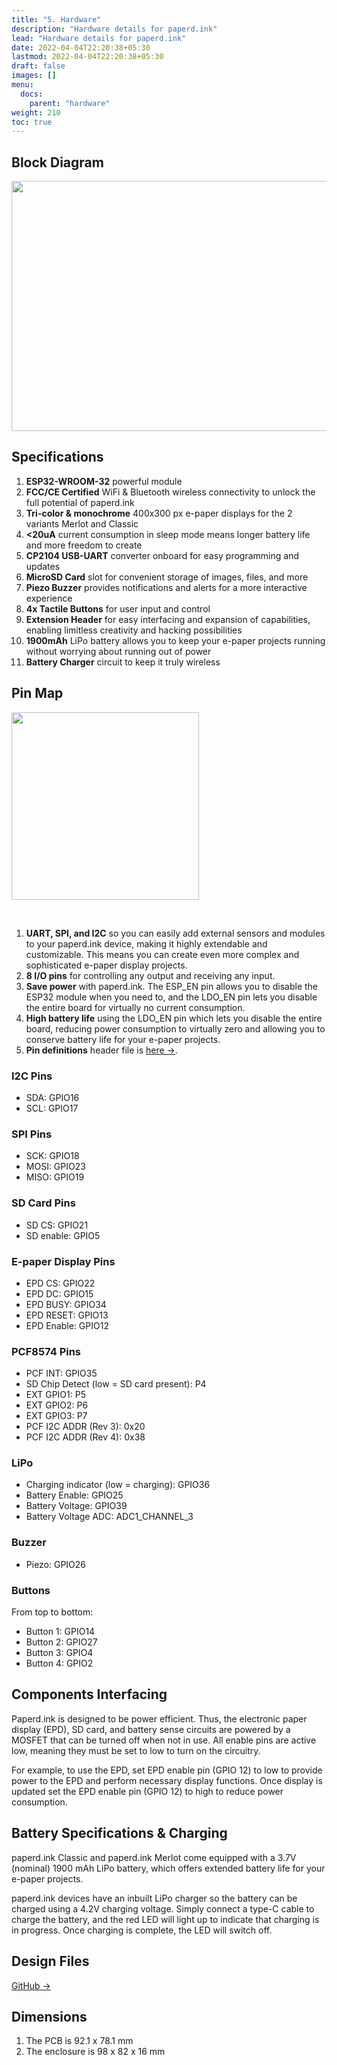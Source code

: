 ```yaml
---
title: "5. Hardware"
description: "Hardware details for paperd.ink"
lead: "Hardware details for paperd.ink"
date: 2022-04-04T22:20:38+05:30
lastmod: 2022-04-04T22:20:38+05:30
draft: false
images: []
menu:
  docs:
    parent: "hardware"
weight: 210
toc: true
---
```

## Block Diagram
<img src="/images/paperd.ink_rev4_labels.png" width="600" height="400">

## Specifications

1. **ESP32-WROOM-32** powerful module
2. **FCC/CE Certified** WiFi & Bluetooth wireless connectivity to unlock the full potential of paperd.ink
3. **Tri-color & monochrome** 400x300 px e-paper displays for the 2 variants Merlot and Classic
4. **<20uA** current consumption in sleep mode means longer battery life and more freedom to create
5. **CP2104 USB-UART** converter onboard for easy programming and updates 
6. **MicroSD Card** slot for convenient storage of images, files, and more
7. **Piezo Buzzer** provides notifications and alerts for a more interactive experience
8. **4x Tactile Buttons** for user input and control
9. **Extension Header** for easy interfacing and expansion of capabilities, enabling limitless creativity and hacking possibilities
10. **1900mAh** LiPo battery allows you to keep your e-paper projects running without worrying about running out of power
11. **Battery Charger** circuit to keep it truly wireless

## Pin Map
<img src="/images/paperd.ink_pinout.png" width="300">
<p>&nbsp;</p>

1. **UART, SPI, and I2C** so you can easily add external sensors and modules to your paperd.ink device, making it highly extendable and customizable. This means you can create even more complex and sophisticated e-paper display projects.
2. **8 I/O pins** for controlling any output and receiving any input.
3. **Save power** with paperd.ink. The ESP_EN pin allows you to disable the ESP32 module when you need to, and the LDO_EN pin lets you disable the entire board for virtually no current consumption.
4. **High battery life** using the LDO_EN pin which lets you disable the entire board, reducing power consumption to virtually zero and allowing you to conserve battery life for your e-paper projects.
5. **Pin definitions** header file is [here →](https://github.com/paperdink/PaperdInk-Library/blob/main/src/pin_assignment.h).

### I2C Pins
- SDA: GPIO16
- SCL: GPIO17

### SPI Pins
- SCK: GPIO18
- MOSI: GPIO23
- MISO: GPIO19

### SD Card Pins
- SD CS: GPIO21
- SD enable: GPIO5

### E-paper Display Pins
- EPD CS: GPIO22
- EPD DC: GPIO15
- EPD BUSY: GPIO34
- EPD RESET: GPIO13
- EPD Enable: GPIO12

### PCF8574 Pins
- PCF INT: GPIO35
- SD Chip Detect (low = SD card present): P4
- EXT GPIO1: P5
- EXT GPIO2: P6
- EXT GPIO3: P7
- PCF I2C ADDR (Rev 3): 0x20
- PCF I2C ADDR (Rev 4): 0x38

### LiPo
- Charging indicator (low = charging): GPIO36
- Battery Enable: GPIO25
- Battery Voltage: GPIO39
- Battery Voltage ADC: ADC1_CHANNEL_3

### Buzzer
- Piezo: GPIO26

### Buttons
From top to bottom:
- Button 1: GPIO14
- Button 2: GPIO27
- Button 3: GPIO4
- Button 4: GPIO2

## Components Interfacing 
Paperd.ink is designed to be power efficient. Thus, the electronic paper display (EPD), SD card, and battery sense circuits are powered by a MOSFET that can be turned off when not in use. All enable pins are active low, meaning they must be set to low to turn on the circuitry.

For example, to use the EPD, set EPD enable pin (GPIO 12) to low to provide power to the EPD and perform necessary display functions. Once display is updated set the EPD enable pin (GPIO 12) to high to reduce power consumption.

## Battery Specifications & Charging
paperd.ink Classic and paperd.ink Merlot come equipped with a 3.7V (nominal) 1900 mAh LiPo battery, which offers extended battery life for your e-paper projects. 

paperd.ink devices have an inbuilt LiPo charger so the battery can be charged using a 4.2V charging voltage. Simply connect a type-C cable to charge the battery, and the red LED will light up to indicate that charging is in progress. Once charging is complete, the LED will switch off.



## Design Files
[GitHub →](https://github.com/paperdink/paperd.ink_hw)

## Dimensions
1. The PCB is 92.1 x 78.1 mm
2. The enclosure is 98 x 82 x 16 mm

